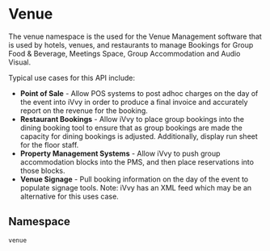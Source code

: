 # Venue

The venue namespace is the used for the Venue Management software that is used by hotels, venues, and restaurants to manage Bookings for Group Food & Beverage, Meetings Space, Group Accommodation and Audio Visual.

Typical use cases for this API include:

* **Point of Sale** - Allow POS systems to post adhoc charges on the day of the event into iVvy in order to produce a final invoice and accurately report on the revenue for the booking.
* **Restaurant Bookings** - Allow iVvy to place group bookings into the dining booking tool to ensure that as group bookings are made the capacity for dining bookings is adjusted. Additionally, display run sheet for the floor staff.
* **Property Management Systems** - Allow iVvy to push group accommodation blocks into the PMS, and then place reservations into those blocks. 
* **Venue Signage** - Pull booking information on the day of the event to populate signage tools. Note: iVvy has an XML feed which may be an alternative for this uses case.

## Namespace

```text
venue
```


